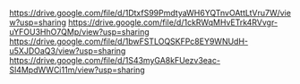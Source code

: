 https://drive.google.com/file/d/1DtxfS99PmdtyaWH6YQTnvOAttLtVru7W/view?usp=sharing
https://drive.google.com/file/d/1ckRWqMHvETrk4RVvgr-uYFOU3HhO7QMp/view?usp=sharing
https://drive.google.com/file/d/1bwFSTLOQSKFPc8EY9WNUdH-u5XJDOaQ3/view?usp=sharing
https://drive.google.com/file/d/1S43myGA8kFUezv3eac-Sl4MpdWWCi11m/view?usp=sharing